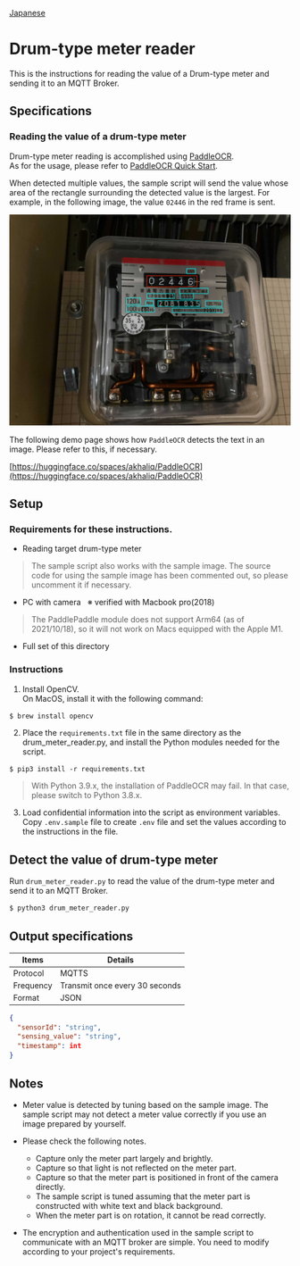 [Japanese](./README.md)

# Drum-type meter reader  

This is the instructions for reading the value of a Drum-type meter and sending it to an MQTT Broker.  

## Specifications

### Reading the value of a drum-type meter

Drum-type meter reading is accomplished using [PaddleOCR](https://github.com/PaddlePaddle/PaddleOCR).  
As for the usage, please refer to [PaddleOCR Quick Start](https://github.com/PaddlePaddle/PaddleOCR/blob/release/2.3/doc/doc_en/quickstart_en.md#22-use-by-code).  

When detected multiple values, the sample script will send the value whose area of the rectangle surrounding the detected value is the largest.  For example, in the following image, the value `02446` in the red frame is sent. 

![](img/readme.jpg)

The following demo page shows how `PaddleOCR` detects the text in an image. Please refer to this, if necessary.  

[https://huggingface.co/spaces/akhaliq/PaddleOCR](https://huggingface.co/spaces/akhaliq/PaddleOCR)

## Setup

### Requirements for these instructions.

- Reading target drum-type meter
> The sample script also works with the sample image. The source code for using the sample image has been commented out, so please uncomment it if necessary.

- PC with camera &nbsp; ※ verified with Macbook pro(2018)

>The PaddlePaddle module does not support Arm64 (as of 2021/10/18), so it will not work on Macs equipped with the Apple M1.  

- Full set of this directory

### Instructions

1. Install OpenCV.  
   On MacOS, install it with the following command:

```sh
$ brew install opencv
```

2. Place the `requirements.txt` file in the same directory as the drum_meter_reader.py, and install the Python modules needed for the script.  

```
$ pip3 install -r requirements.txt
```
> With Python 3.9.x, the installation of PaddleOCR may fail. In that case, please switch to Python 3.8.x.  

3. Load confidential information into the script as environment variables.    
   Copy `.env.sample` file to create `.env` file and set the values according to the instructions in the file.  

## Detect the value of drum-type meter

Run `drum_meter_reader.py` to read the value of the drum-type meter and send it to an MQTT Broker.

```sh
$ python3 drum_meter_reader.py
```

## Output specifications 

| Items        | Details                  |
| ------------ | --------------------- |
| Protocol   | MQTTS                 |
| Frequency  | Transmit once every 30 seconds |
| Format | JSON                  |

```JSON
{
  "sensorId": "string",
  "sensing_value": "string",
  "timestamp": int
}
```

## Notes

- Meter value is detected by tuning based on the sample image. The sample script may not detect a meter value correctly if you use an image prepared by yourself. 

- Please check the following notes.
  - Capture only the meter part largely and brightly.
  - Capture so that light is not reflected on the meter part.
  - Capture so that the meter part is positioned in front of the camera directly.
  - The sample script is tuned assuming that the meter part is constructed with white text and black background.
  - When the meter part is on rotation, it cannot be read correctly.
- The encryption and authentication used in the sample script to communicate with an MQTT broker are simple. You need to modify according to your project's requirements. 
